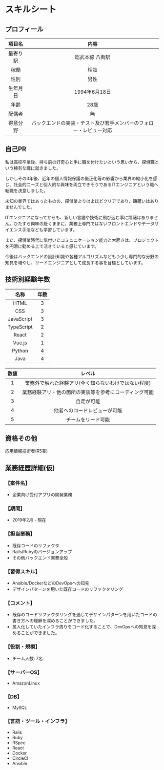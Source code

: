 # スキルシート

## プロフィール

| 項目名 | 内容 |
|:-----------:|:------------:|
| 最寄り駅 | 総武本線 八街駅 |
| 稼働 | 相談 |
| 性別 | 男性 |
| 生年月日 | 1994年6月18日 |
| 年齢 | 28歳 |
| 配偶者 | 無 |
| 得意分野 | バックエンドの実装・テスト及び若手メンバーのフォロー・レビュー対応 |

## 自己PR

私は高校卒業後、持ち前の好奇心と手に職を付けたいという思いから、探偵職という稀有な職に就きました。

しかしその3年後、近年の個人情報保護の厳正化等の影響から業界の縮小化を感じ、社会的ニーズと個人的な興味を両立できそうであるITエンジニアという職へ転職を決意しました。

未知の業界ではあったものの、探偵業よりはよほどクリアであり、躊躇いはありませんでした。

ITエンジニアになってからも、新しい言語や技術に飛び込む事に躊躇はありません。ひたすら興味の赴くままに、業務上専門ではないフロントエンドやデータサイエンス手法なども学習しています。

また、探偵業時代に気付いたコミュニケーション能力と大胆さは、プロジェクトを円滑に勧める上で活きていると感じています。

今後はバックエンドの設計知識や各種アルゴリズムなどもう少し専門的な分野の知見を増やし、リードエンジニアとして成長する事を目標としています。

## 技術別経験年数

| 名称 | 年数 |
|:-----------:|:------------:|
| HTML | 3 |
| CSS | 3 |
| JavaScript | 3 |
| TypeScript | 2 |
| React | 2 |
| Vue.js | 1 |
| Python | 4 |
| Java | 4 |

| 数値 | レベル |
|:-----------:|:------------:|
| 1 | 業務外で触れた経験アリ(全く知らないわけではない程度) |
| 2 | 業務経験アリ・他の箇所の実装等を参考にコーディング可能 |
| 3 | 自走が可能 |
| 4 | 他者へのコードレビューが可能 |
| 5 | チームをリード可能 |

## 資格その他

応用情報技術者(R5春)

## 業務経歴詳細(仮)

### 【案件名】

- 企業向け受付アプリの開発業務

### 【期間】

- 2019年2月 - 現在

### 【担当業務】

- 既存コードのリファクタ
- Rails/Rubyのバージョンアップ
- その他バックエンド業務全般

### 【習得スキル】

- Ansible/DockerなどのDevOpsへの知見
- デザインパターンを用いた既存コードのリファクタリング

### 【コメント】

- 既存のコードリファクタリングを通してデザインパターンを用いたコードの書き方への理解を深めることができました。
- 属人化していたインフラ周りをコード化することで、DevOpsへの知見を深めることができました。

### 【役割・規模】

- チーム人数: 7名

### 【サーバーOS】

- AmazonLinux

### 【DB】

- MySQL

### 【言語・ツール・インフラ】

- Rails
- Ruby
- RSpec
- React
- Docker
- CircleCI
- Ansible
